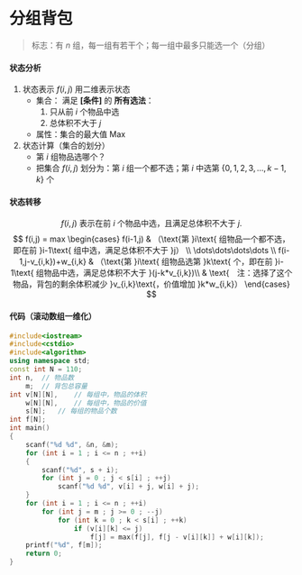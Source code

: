 # 分组背包
>标志：有 $n$ 组，每一组有若干个；每一组中最多只能选一个（分组）
#### 状态分析
1. 状态表示 $f(i,j)$    用二维表示状态
   * 集合： 满足 **[条件]** 的 **所有选法**：
      1. 只从前 $i$ 个物品中选
      2. 总体积不大于 $j$
   * 属性：集合的最大值 Max
2. 状态计算（集合的划分）
   * 第 $i$ 组物品选哪个？
   * 把集合 $f(i,j)$ 划分为：第 $i$ 组一个都不选；第 $i$ 中选第 $\{0,1,2,3,\dots,k-1,k\}$ 个
#### 状态转移
$$f(i,j)\text{ 表示在前 }i\text{ 个物品中选，且满足总体积不大于 }j.$$
$$
f(i,j) = max \begin{cases}
  f(i-1,j) & （\text{第 }i\text{ 组物品一个都不选，即在前 }i-1\text{ 组中选，满足总体积不大于 }j） \\
  \dots\dots\dots\dots \\
  f(i-1,j-v_{i,k})+w_{i,k} & （\text{第 }i\text{ 组物品选第 }k\text{ 个，即在前 }i-1\text{ 组物品中选，满足总体积不大于 }(j-k*v_{i,k})\\
  & \text{　注：选择了这个物品，背包的剩余体积减少 }v_{i,k}\text{，价值增加 }k*w_{i,k}）
\end{cases}
$$
#### 代码（滚动数组一维化）
```cpp
#include<iostream>
#include<cstdio>
#include<algorithm>
using namespace std;
const int N = 110;
int n,	// 物品数
    m;	// 背包总容量
int v[N][N],	// 每组中，物品的体积
    w[N][N],	// 每组中，物品的价值
    s[N];	// 每组的物品个数
int f[N];
int main()
{
	scanf("%d %d", &n, &m);
	for (int i = 1 ; i <= n ; ++i)
	{
		scanf("%d", s + i);
		for (int j = 0 ; j < s[i] ; ++j)
			scanf("%d %d", v[i] + j, w[i] + j);
	}
	for (int i = 1 ; i <= n ; ++i)
		for (int j = m ; j >= 0 ; --j)
			for (int k = 0 ; k < s[i] ; ++k)
				if (v[i][k] <= j)
					f[j] = max(f[j], f[j - v[i][k]] + w[i][k]);
	printf("%d", f[m]);
	return 0;
}
```